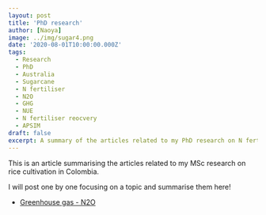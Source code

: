 ```yaml
---
layout: post
title: 'PhD research'
author: [Naoya]
image: ../img/sugar4.png
date: '2020-08-01T10:00:00.000Z'
tags:
  - Research
  - PhD
  - Australia
  - Sugarcane
  - N fertiliser
  - N2O
  - GHG
  - NUE
  - N fertiliser reocvery
  - APSIM
draft: false
excerpt: A summary of the articles related to my PhD research on N fertiliser rates and N2O emissions in Australian sugarcane systems.
---
```


This is an article summarising the articles related to my MSc research on rice cultivation in Colombia.

I will post one by one focusing on a topic and summarise them here!

- [Greenhouse gas - N2O](https://naoya-takeda.netlify.app/research/greenhouse-gas-n2o/)
